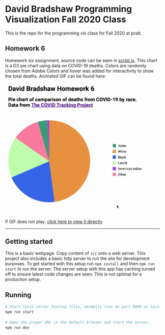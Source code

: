 # David Bradshaw Programming Visualization Fall 2020 Class

This is the repo for the programming vis class for Fall 2020 at pratt.

## Homework 6

Homework six assignment, source code can be seen in [script.js](src/script.js).  This chart is a D3 pie chart using data on COVID-19 deaths.  Colors are randomly chosen from Adobe Colors and hover was added for interactivity to show the total deaths.  Animated GIF can be found here:

![Example](example.gif)

If GIF does not play; [click here to view it directly](example.gif)

------------

## Getting started

This is a basic webpage.  Copy content of `src` onto a web server.  This project also includes a basic http server to run the site for development purposes.  To get started with this setup run `npm install` and then `npm run start` to run the server.  The server setup with this app has caching turned off to ensure latest code changes are seen. This is not optimal for a production setup.

## Running

```bash
# Start local server hosting files, normally runs on port 8080 on localhost.
npm run start

# Open the proper URL in the default browser and start the server.
npm run dev
```
